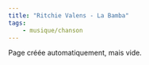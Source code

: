 ```yaml
---
title: "Ritchie Valens - La Bamba"
tags:
    - musique/chanson
---
```


Page créée automatiquement, mais vide.
